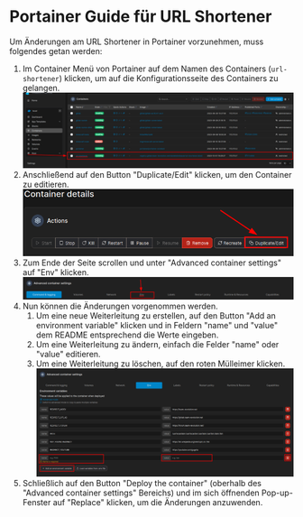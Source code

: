 # Portainer Guide für URL Shortener

Um Änderungen am URL Shortener in Portainer vorzunehmen, muss folgendes getan werden:

1. Im Container Menü von Portainer auf dem Namen des Containers (`url-shortener`) klicken, um auf die Konfigurationsseite des Containers zu gelangen.
![](assets/portainer_1.png)
2. Anschließend auf den Button "Duplicate/Edit" klicken, um den Container zu editieren.
![](assets/portainer_2.png)
3. Zum Ende der Seite scrollen und unter "Advanced container settings" auf "Env" klicken.
![](assets/portainer_3.png)
4. Nun können die Änderungen vorgenommen werden. 
   1. Um eine neue Weiterleitung zu erstellen, auf den Button "Add an environment variable" klicken und in Feldern "name" und "value" dem README entsprechend die Werte eingeben.
   2. Um eine Weiterleitung zu ändern, einfach die Felder "name" oder "value" editieren.
   3. Um eine Weiterleitung zu löschen, auf den roten Mülleimer klicken.
![](assets/portainer_4.png)
5. Schließlich auf den Button "Deploy the container" (oberhalb des "Advanced container settings" Bereichs) und im sich öffnenden Pop-up-Fenster auf "Replace" klicken, um die Änderungen anzuwenden.